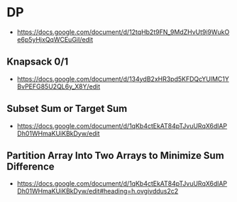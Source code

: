 # DP
- https://docs.google.com/document/d/12tqHb2t9FN_9MdZHvUt9i9WukOe6p5yHjxQqWCEuGiI/edit

## Knapsack 0/1
- https://docs.google.com/document/d/134ydB2xHR3pd5KFDQcYUlMC1YBvPEFG85U2QL6y_X8Y/edit

## Subset Sum or Target Sum
- https://docs.google.com/document/d/1qKb4ctEkAT84pTJvuURqX6dlAPDh01WHmaKUiKBkDyw/edit

## Partition Array Into Two Arrays to Minimize Sum Difference
- https://docs.google.com/document/d/1qKb4ctEkAT84pTJvuURqX6dlAPDh01WHmaKUiKBkDyw/edit#heading=h.ovgivddus2c2